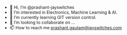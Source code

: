 - 👋 Hi, I’m @prashant-jayswitches
- 👀 I’m interested in Electronics, Machine Learning & AI.
- 🌱 I’m currently learning GIT version control.
- 💞️ I’m looking to collaborate on ...
- 📫 How to reach me prashant.gautam@jayswitches.com

<!---
prashant-jayswitches/prashant-jayswitches is a ✨ special ✨ repository because its `README.md` (this file) appears on your GitHub profile.
You can click the Preview link to take a look at your changes.
--->
